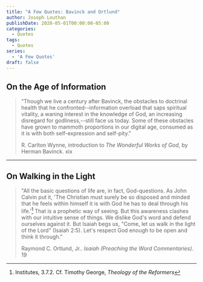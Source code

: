 ```yaml
---
title: "A Few Quotes: Bavinck and Ortlund"
author: Joseph Louthan
publishDate: 2020-05-01T00:00:00-05:00
categories:
  - Quotes
tags:
  - Quotes
series:
  - 'A Few Quotes'
draft: false
---
```


## On the Age of Information

>"Though we live a century after Bavinck, the obstacles to doctrinal health that he confronted--information overload that saps spiritual vitality, a waning interest in the knowledge of God, an increasing disregard for godliness,--still face us today. Some of these obstacles have grown to mammoth proportions in our digital age, consumed as it is with both self-expression and self-pity."
>
>R. Carlton Wynne, introduction to *The Wonderful Works of God*, by Herman Bavinck. xix

---

## On Walking in the Light

>"All the basic questions of life are, in fact, God-questions. As John Calvin put it, 'The Christian must surely be so disposed and minded that he feels within himself it is with God he has to deal through his life.'[^1] That is a prophetic way of seeing. But this awareness clashes with our intuitive sense of things. We dislike God's word and defend ourselves against it. But Isaiah begs us, "Come, let us walk in the light of the Lord" (Isaiah 2:5). Let's respect God enough to be open and think it through."
>
>Raymond C. Ortlund, Jr.. *Isaiah (Preaching the Word Commentaries)*. 19

[^1]:Institutes, 3.7.2. Cf. Timothy George, *Theology of the Reformers*
